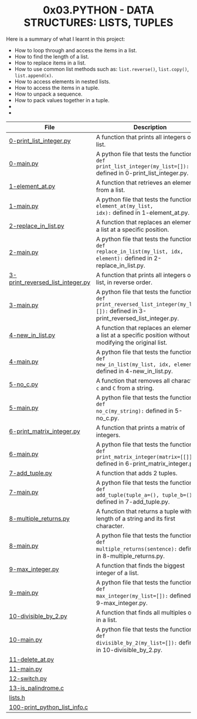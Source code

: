 <h1 align="center" id="top">0x03.PYTHON - DATA STRUCTURES: LISTS, TUPLES</h1>
Here is a summary of what I learnt in this project: 
<ul>
<li>How to loop through and access the items in a list.</li>
<li>How to find the length of a list.</li>
<li>How to replace items in a list.</li>
<li>How to use common list methods such as: <code>list.reverse()</code>, <code>list.copy()</code>, <code>list.append(x)</code>.</li>
<li>How to access elements in nested lists.</li>
<li>How to access the items in a tuple.</li>
<li>How to unpack a sequence.</li>
<li>How to pack values together in a tuple.</li>
<li></li>
<li></li>
</ul>

|File|Description|
|--|--|
|[0-print_list_integer.py](https://github.com/GM-Samuelstein/alx-higher_level_programming/blob/master/0x03-python-data_structures/0-print_list_integer.py)|A function that prints all integers of a list.|
|[0-main.py](https://github.com/GM-Samuelstein/alx-higher_level_programming/blob/master/0x03-python-data_structures/0-main.py)|A python file that tests the function: <code>def print_list_integer(my_list=[]):</code> defined in 0-print_list_integer.py.|
|[1-element_at.py](https://github.com/GM-Samuelstein/alx-higher_level_programming/blob/master/0x03-python-data_structures/1-element_at.py)|A function that retrieves an element from a list.|
|[1-main.py](https://github.com/GM-Samuelstein/alx-higher_level_programming/blob/master/0x03-python-data_structures/1-main.py)|A python file that tests the function: <code>element_at(my_list, idx):</code> defined in 1-element_at.py.|
|[2-replace_in_list.py](https://github.com/GM-Samuelstein/alx-higher_level_programming/blob/master/0x03-python-data_structures/2-replace_in_list.py)|A function that replaces an element of a list at a specific position.|
|[2-main.py](https://github.com/GM-Samuelstein/alx-higher_level_programming/blob/master/0x03-python-data_structures/2-main.py)|A python file that tests the function: <code>def replace_in_list(my_list, idx, element):</code> defined in 2-replace_in_list.py.|
|[3-print_reversed_list_integer.py](https://github.com/GM-Samuelstein/alx-higher_level_programming/blob/master/0x03-python-data_structures/3-print_reversed_list_integer.py)|A function that prints all integers of a list, in reverse order.|
|[3-main.py](https://github.com/GM-Samuelstein/alx-higher_level_programming/blob/master/0x03-python-data_structures/3-main.py)|A python file that tests the function: <code>def print_reversed_list_integer(my_list=[]):</code> defined in 3-print_reversed_list_integer.py.|
|[4-new_in_list.py](https://github.com/GM-Samuelstein/alx-higher_level_programming/blob/master/0x03-python-data_structures/4-new_in_list.py)|A function that replaces an element in a list at a specific position without modifying the original list.|
|[4-main.py](https://github.com/GM-Samuelstein/alx-higher_level_programming/blob/master/0x03-python-data_structures/4-main.py)|A python file that tests the function: <code>def new_in_list(my_list, idx, element):</code> defined in 4-new_in_list.py.|
|[5-no_c.py](https://github.com/GM-Samuelstein/alx-higher_level_programming/blob/master/0x03-python-data_structures/5-no_c.py)|A function that removes all characters <code>c</code> and <code>C</code> from a string.|
|[5-main.py](https://github.com/GM-Samuelstein/alx-higher_level_programming/blob/master/0x03-python-data_structures/5-main.py)|A python file that tests the function: <code>def no_c(my_string):</code> defined in 5-no_c.py.|
|[6-print_matrix_integer.py](https://github.com/GM-Samuelstein/alx-higher_level_programming/blob/master/0x03-python-data_structures/6-print_matrix_integer.py)|A function that prints a matrix of integers.|
|[6-main.py](https://github.com/GM-Samuelstein/alx-higher_level_programming/blob/master/0x03-python-data_structures/6-main.py)|A python file that tests the function: <code>def print_matrix_integer(matrix=[[]]):</code> defined in 6-print_matrix_integer.py.|
|[7-add_tuple.py](https://github.com/GM-Samuelstein/alx-higher_level_programming/blob/master/0x03-python-data_structures/7-add_tuple.py)|A function that adds 2 tuples.|
|[7-main.py](https://github.com/GM-Samuelstein/alx-higher_level_programming/blob/master/0x03-python-data_structures/7-main.py)|A python file that tests the function: <code>def add_tuple(tuple_a=(), tuple_b=()):</code> defined in 7-add_tuple.py.|
|[8-multiple_returns.py](https://github.com/GM-Samuelstein/alx-higher_level_programming/blob/master/0x03-python-data_structures/8-multiple_returns.py)|A function that returns a tuple with the length of a string and its first character.|
|[8-main.py](https://github.com/GM-Samuelstein/alx-higher_level_programming/blob/master/0x03-python-data_structures/8-main.py)|A python file that tests the function: <code>def multiple_returns(sentence):</code> defined in 8-multiple_returns.py.|
|[9-max_integer.py](https://github.com/GM-Samuelstein/alx-higher_level_programming/blob/master/0x03-python-data_structures/9-max_integer.py)|A function that finds the biggest integer of a list.|
|[9-main.py](https://github.com/GM-Samuelstein/alx-higher_level_programming/blob/master/0x03-python-data_structures/9-main.py)|A python file that tests the function: <code>def max_integer(my_list=[]):</code> defined in 9-max_integer.py.|
|[10-divisible_by_2.py](https://github.com/GM-Samuelstein/alx-higher_level_programming/blob/master/0x03-python-data_structures/10-divisible_by_2.py)|A function that finds all multiples of 2 in a list.|
|[10-main.py](https://github.com/GM-Samuelstein/alx-higher_level_programming/blob/master/0x03-python-data_structures/10-main.py)|A python file that tests the function: <code>def divisible_by_2(my_list=[]):</code> defined in 10-divisible_by_2.py.|
|[11-delete_at.py](https://github.com/GM-Samuelstein/alx-higher_level_programming/blob/master/0x03-python-data_structures/11-delete_at.py)||
|[11-main.py](https://github.com/GM-Samuelstein/alx-higher_level_programming/blob/master/0x03-python-data_structures/11-main.py)||
|[12-switch.py](https://github.com/GM-Samuelstein/alx-higher_level_programming/blob/master/0x03-python-data_structures/12-switch.py)||
|[13-is_palindrome.c](https://github.com/GM-Samuelstein/alx-higher_level_programming/blob/master/0x03-python-data_structures/13-is_palindrome.c)||
|[lists.h](https://github.com/GM-Samuelstein/alx-higher_level_programming/blob/master/0x03-python-data_structures/lists.h)||
|[100-print_python_list_info.c](https://github.com/GM-Samuelstein/alx-higher_level_programming/blob/master/0x03-python-data_structures/100-print_python_list_info.c)||

